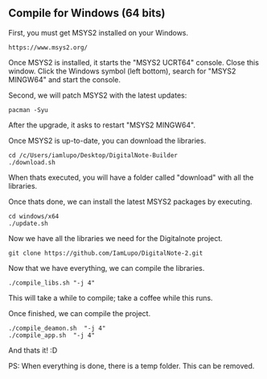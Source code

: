 ## Compile for Windows (64 bits)

First, you must get MSYS2 installed on your Windows.

	https://www.msys2.org/

Once MSYS2 is installed, it starts the "MSYS2 UCRT64" console. Close this window.
Click the Windows symbol (left bottom), search for "MSYS2 MINGW64" and start the console.

Second, we will patch MSYS2 with the latest updates:

	pacman -Syu

After the upgrade, it asks to restart "MSYS2 MINGW64".

Once MSYS2 is up-to-date, you can download the libraries.

	cd /c/Users/iamlupo/Desktop/DigitalNote-Builder
	./download.sh

When thats executed, you will have a folder called "download" with all the libraries.

Once thats done, we can install the latest MSYS2 packages by executing.

	cd windows/x64
	./update.sh

Now we have all the libraries we need for the Digitalnote project.

	git clone https://github.com/IamLupo/DigitalNote-2.git

Now that we have everything, we can compile the libraries.

	./compile_libs.sh "-j 4"

This will take a while to compile; take a coffee while this runs.

Once finished, we can compile the project.

	./compile_deamon.sh  "-j 4"
	./compile_app.sh  "-j 4"

And thats it! :D

PS: When everything is done, there is a temp folder. This can be removed.